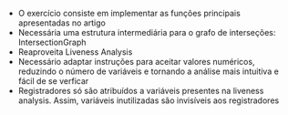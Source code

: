 - O exercício consiste em implementar as funções principais apresentadas no artigo
- Necessária uma estrutura intermediária para o grafo de interseções: IntersectionGraph
- Reaproveita Liveness Analysis
- Necessário adaptar instruções para aceitar valores numéricos, reduzindo o
  número de variáveis e tornando a análise mais intuitiva e fácil de se verficar
- Registradores só são atribuídos a variáveis presentes na liveness analysis.
  Assim, variáveis inutilizadas são invisíveis aos registradores
